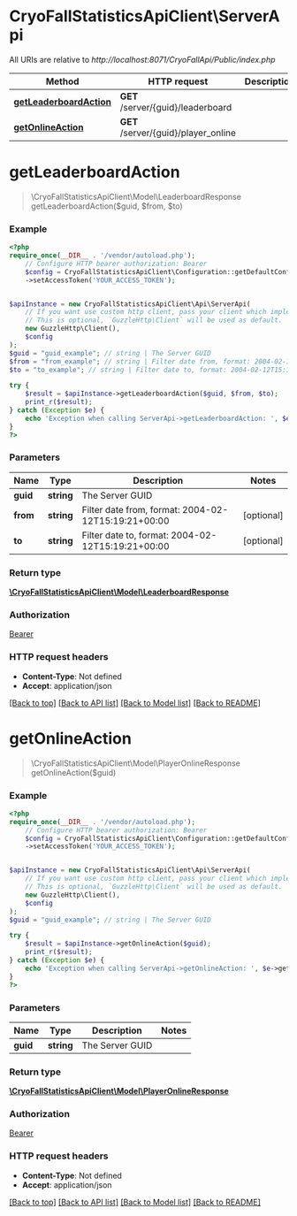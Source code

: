 # CryoFallStatisticsApiClient\ServerApi

All URIs are relative to *http://localhost:8071/CryoFallApi/Public/index.php*

Method | HTTP request | Description
------------- | ------------- | -------------
[**getLeaderboardAction**](ServerApi.md#getleaderboardaction) | **GET** /server/{guid}/leaderboard | 
[**getOnlineAction**](ServerApi.md#getonlineaction) | **GET** /server/{guid}/player_online | 

# **getLeaderboardAction**
> \CryoFallStatisticsApiClient\Model\LeaderboardResponse getLeaderboardAction($guid, $from, $to)



### Example
```php
<?php
require_once(__DIR__ . '/vendor/autoload.php');
    // Configure HTTP bearer authorization: Bearer
    $config = CryoFallStatisticsApiClient\Configuration::getDefaultConfiguration()
    ->setAccessToken('YOUR_ACCESS_TOKEN');


$apiInstance = new CryoFallStatisticsApiClient\Api\ServerApi(
    // If you want use custom http client, pass your client which implements `GuzzleHttp\ClientInterface`.
    // This is optional, `GuzzleHttp\Client` will be used as default.
    new GuzzleHttp\Client(),
    $config
);
$guid = "guid_example"; // string | The Server GUID
$from = "from_example"; // string | Filter date from, format: 2004-02-12T15:19:21+00:00
$to = "to_example"; // string | Filter date to, format: 2004-02-12T15:19:21+00:00

try {
    $result = $apiInstance->getLeaderboardAction($guid, $from, $to);
    print_r($result);
} catch (Exception $e) {
    echo 'Exception when calling ServerApi->getLeaderboardAction: ', $e->getMessage(), PHP_EOL;
}
?>
```

### Parameters

Name | Type | Description  | Notes
------------- | ------------- | ------------- | -------------
 **guid** | **string**| The Server GUID |
 **from** | **string**| Filter date from, format: 2004-02-12T15:19:21+00:00 | [optional]
 **to** | **string**| Filter date to, format: 2004-02-12T15:19:21+00:00 | [optional]

### Return type

[**\CryoFallStatisticsApiClient\Model\LeaderboardResponse**](../Model/LeaderboardResponse.md)

### Authorization

[Bearer](../../README.md#Bearer)

### HTTP request headers

 - **Content-Type**: Not defined
 - **Accept**: application/json

[[Back to top]](#) [[Back to API list]](../../README.md#documentation-for-api-endpoints) [[Back to Model list]](../../README.md#documentation-for-models) [[Back to README]](../../README.md)

# **getOnlineAction**
> \CryoFallStatisticsApiClient\Model\PlayerOnlineResponse getOnlineAction($guid)



### Example
```php
<?php
require_once(__DIR__ . '/vendor/autoload.php');
    // Configure HTTP bearer authorization: Bearer
    $config = CryoFallStatisticsApiClient\Configuration::getDefaultConfiguration()
    ->setAccessToken('YOUR_ACCESS_TOKEN');


$apiInstance = new CryoFallStatisticsApiClient\Api\ServerApi(
    // If you want use custom http client, pass your client which implements `GuzzleHttp\ClientInterface`.
    // This is optional, `GuzzleHttp\Client` will be used as default.
    new GuzzleHttp\Client(),
    $config
);
$guid = "guid_example"; // string | The Server GUID

try {
    $result = $apiInstance->getOnlineAction($guid);
    print_r($result);
} catch (Exception $e) {
    echo 'Exception when calling ServerApi->getOnlineAction: ', $e->getMessage(), PHP_EOL;
}
?>
```

### Parameters

Name | Type | Description  | Notes
------------- | ------------- | ------------- | -------------
 **guid** | **string**| The Server GUID |

### Return type

[**\CryoFallStatisticsApiClient\Model\PlayerOnlineResponse**](../Model/PlayerOnlineResponse.md)

### Authorization

[Bearer](../../README.md#Bearer)

### HTTP request headers

 - **Content-Type**: Not defined
 - **Accept**: application/json

[[Back to top]](#) [[Back to API list]](../../README.md#documentation-for-api-endpoints) [[Back to Model list]](../../README.md#documentation-for-models) [[Back to README]](../../README.md)

